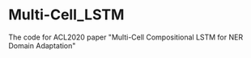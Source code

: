 # Multi-Cell_LSTM
The code for ACL2020 paper "Multi-Cell Compositional LSTM for NER Domain Adaptation"
